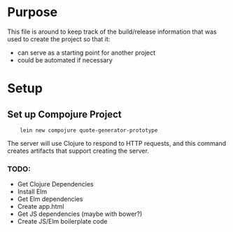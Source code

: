 # Purpose

This file is around to keep track of the build/release information that was used to create the project so that it:

* can serve as a starting point for another project
* could be automated if necessary

# Setup
## Set up Compojure Project

        lein new compojure quote-generator-prototype

The server will use Clojure to respond to HTTP requests, and this command creates artifacts that support creating the server.

### TODO:
* Get Clojure Dependencies
* Install Elm
* Get Elm dependencies
* Create app.html
* Get JS dependencies (maybe with bower?)
* Create JS/Elm boilerplate code
